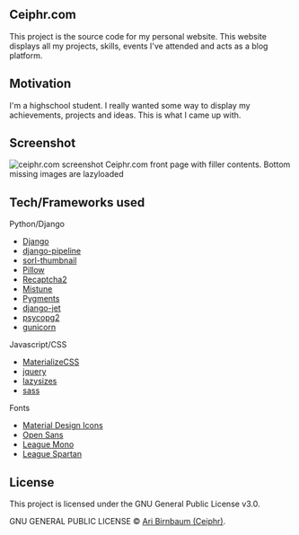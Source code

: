 ## Ceiphr.com
This project is the source code for my personal website. This website displays all my projects, skills, events I've attended and acts as a blog platform.

## Motivation
I'm a highschool student. I really wanted some way to display my achievements, projects and ideas. This is what I came up with.

## Screenshot
![ceiphr.com screenshot](https://ceiphr.sfo2.cdn.digitaloceanspaces.com/Screenshot_2019-03-30%20Ari%20Birnbaum%20-%20Aspiring%20Software%20Developer%20Ceiphr.png "Ceiphr.com front page with filler contents. Bottom missing images are lazyloaded")
Ceiphr.com front page with filler contents. Bottom missing images are lazyloaded

## Tech/Frameworks used
Python/Django
- [Django](https://www.djangoproject.com/)
- [django-pipeline](https://django-pipeline.readthedocs.io/en/latest/)
- [sorl-thumbnail](https://github.com/jazzband/sorl-thumbnail)
- [Pillow](https://python-pillow.org/)
- [Recaptcha2](https://github.com/kbytesys/django-recaptcha2)
- [Mistune](https://github.com/lepture/mistune)
- [Pygments](http://pygments.org/)
- [django-jet](https://github.com/geex-arts/django-jet)
- [psycopg2](https://github.com/psycopg/psycopg2)
- [gunicorn](https://gunicorn.org/)

Javascript/CSS
- [MaterializeCSS](https://materializecss.com/)
- [jquery](https://jquery.com/)
- [lazysizes](https://github.com/aFarkas/lazysizes)
- [sass](https://sass-lang.com/)

Fonts
- [Material Design Icons](https://material.io/)
- [Open Sans](https://fonts.google.com/specimen/Open+Sans)
- [League Mono](https://www.theleagueofmoveabletype.com/league-mono)
- [League Spartan](https://www.theleagueofmoveabletype.com/league-spartan)


## License
This project is licensed under the GNU General Public License v3.0.

GNU GENERAL PUBLIC LICENSE © [Ari Birnbaum (Ceiphr)](https://ceiphr.com).